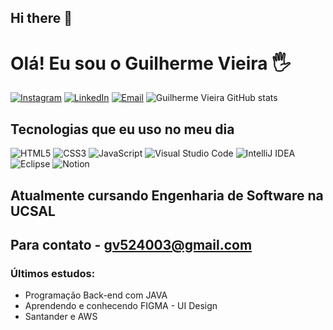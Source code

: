 ## Hi there 👋
# Olá! Eu sou o Guilherme Vieira 🖐️

[![Instagram](https://img.shields.io/badge/Instagram-E4405F?style=for-the-badge&logo=instagram&logoColor=white)](https://www.instagram.com)
[![LinkedIn](https://img.shields.io/badge/LinkedIn-0077B5?style=for-the-badge&logo=linkedin&logoColor=white)](https://www.linkedin.com/in/guilherme-vieira-0a3902322/)
[![Email](https://img.shields.io/badge/Email-0078D4?style=for-the-badge&logo=gmail&logoColor=white)](mailto:gv524003@gmail.com)
![Guilherme Vieira GitHub stats](https://github-readme-stats.vercel.app/api?username=guilhermevieira-prog&show_icons=true&theme=dracula)

## Tecnologias que eu uso no meu dia

![HTML5](https://img.shields.io/badge/HTML5-E34F26?style=for-the-badge&logo=html5&logoColor=white)
![CSS3](https://img.shields.io/badge/CSS3-1572B6?style=for-the-badge&logo=css3&logoColor=white)
![JavaScript](https://img.shields.io/badge/JavaScript-F7DF1E?style=for-the-badge&logo=javascript&logoColor=black)
![Visual Studio Code](https://img.shields.io/badge/Visual_Studio_Code-0078D4?style=for-the-badge&logo=visual%20studio%20code&logoColor=white)
![IntelliJ IDEA](https://img.shields.io/badge/IntelliJ_IDEA-000000?style=for-the-badge&logo=intellij%20idea&logoColor=white)
![Eclipse](https://img.shields.io/badge/Eclipse-2C2255?style=for-the-badge&logo=eclipse&logoColor=white)
![Notion](https://img.shields.io/badge/Notion-000000?style=for-the-badge&logo=notion&logoColor=white)

## Atualmente cursando Engenharia de Software na UCSAL
## Para contato - gv524003@gmail.com

### Últimos estudos:

- Programação Back-end com JAVA
- Aprendendo e conhecendo FIGMA - UI Design
- Santander e AWS
